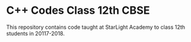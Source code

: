 # C++ Codes Class 12th CBSE
This repository contains code taught at StarLight Academy to class 12th students in 20117-2018.